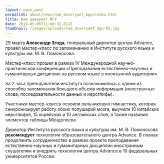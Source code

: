 ```yaml
---
layout: news_post
permalink: about/news/nam_doveryaet_mgu/index.html
title: Нам доверяет МГУ
date: 2019-05-06T11:00:32.811Z
thumbnail: /images/uploads/nam_doveryaet_mgu-01.jpg
---
```

29 марта **Александр Згода**, генеральный директор центра Advance, провёл мастер-класс по запоминанию в Институте русского языка и культуры им. М. В. Ломоносова.

Мастер-класс прошел в рамках IV Международной научно-практической конференции «Преподавание естественно-научных и гуманитарных дисциплин на русском языке в иноязычной аудитории».

За 2 часа преподаватели института познакомились с одним из способов запоминания большого объема информации (иностранные слова, последовательности данных и иероглифы).

Участники мастер-класса освоили пальчиковую гимнастику, которая синхронизирует работу обоих полушарий мозга, выучили 10 китайских иероглифов, 15 корейских и 10 английских слов, а также названия элементов таблицы Менделеева.

Директор Института русского языка и культуры им. М. В. Ломоносова **рекомендует** технологии образовательного центра Advance. В планах продолжить сотрудничество в рамках проекта преподавания естественно-научных и гуманитарных дисциплин иностранным слушателям и внедрить технологии центра Advance в 10 федеральных университетов  России.


